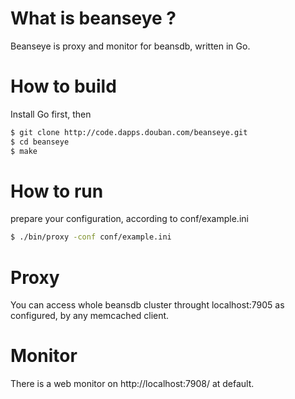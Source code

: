 # What is beanseye ?

Beanseye is proxy and monitor for beansdb, written in Go.

# How to build

Install Go first, then 
``` bash
$ git clone http://code.dapps.douban.com/beanseye.git
$ cd beanseye
$ make
```

# How to run 

prepare your configuration, according to conf/example.ini
``` bash
$ ./bin/proxy -conf conf/example.ini
```

# Proxy

You can access whole beansdb cluster throught localhost:7905
as configured, by any memcached client.

# Monitor

There is a web monitor on http://localhost:7908/ at default.
